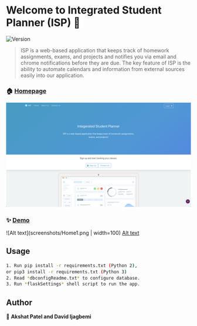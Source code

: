 # Welcome to Integrated Student Planner (ISP) 👋
![Version](https://img.shields.io/badge/version-1.0.0-blue.svg?cacheSeconds=2592000)

> ISP is a web-based application that keeps track of homework assignments, exams, and projects and notifies you via email and chrome notifications before they are due. The key feature of ISP is the ability to automate calendars and information from external sources easily into our application.

### 🏠 [Homepage](http://34.74.137.73:5000/) 
 ![Alt text](screenshots/Home.png)

### ✨ [Demo](http://34.74.137.73:5000/)
 ![Alt text](screenshots/Home1.png | width=100)
 [Alt text](screenshots/calendar.png)

## Usage

```sh
1. Run pip install -r requirements.txt (Python 2), 
or pip3 install -r requirements.txt (Python 3)
2. Read *dbconfigReadme.txt* to configure database.
3. Run *flaskSettings* shell script to run the app. 

```

## Author

👤 **Akshat Patel and David Ijagbemi**

